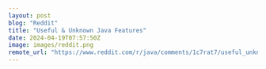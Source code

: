 ```yaml
---
layout: post
blog: "Reddit"
title: "Useful & Unknown Java Features"
date: 2024-04-19T07:57:50Z
image: images/reddit.png
remote_url: "https://www.reddit.com/r/java/comments/1c7rat7/useful_unknown_java_features/"
---
```

